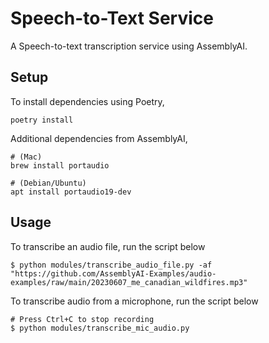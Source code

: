 # Speech-to-Text Service

A Speech-to-text transcription service using AssemblyAI.

## Setup

To install dependencies using Poetry,

```shell
poetry install
```

Additional dependencies from AssemblyAI,

```shell
# (Mac)
brew install portaudio

# (Debian/Ubuntu)
apt install portaudio19-dev
```

## Usage

To transcribe an audio file, run the script below

```shell
$ python modules/transcribe_audio_file.py -af "https://github.com/AssemblyAI-Examples/audio-examples/raw/main/20230607_me_canadian_wildfires.mp3"
```

To transcribe audio from a microphone, run the script below

```shell
# Press Ctrl+C to stop recording
$ python modules/transcribe_mic_audio.py
```
